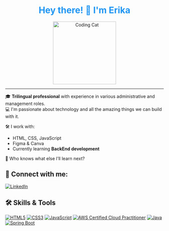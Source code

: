 
<h1 align="center">
  <span style="color:#2196F3;">Hey there! 👋 I'm Erika</span>
</h1>

<p align="center">
  <img src="https://media.giphy.com/media/JIX9t2j0ZTN9S/giphy.gif" width="200" alt="Coding Cat" />
</p>

---

🎓 **Trilingual professional** with experience in various administrative and management roles.  
💻 I'm passionate about technology and all the amazing things we can build with it.

🛠️ I work with:
- HTML, CSS, JavaScript
- Figma & Canva
- Currently learning **BackEnd development**

🌱 Who knows what else I’ll learn next?

🔗 Connect with me:
--
[![LinkedIn](https://img.shields.io/badge/LinkedIn-0077B5?style=for-the-badge&logo=linkedin&logoColor=white)](https://linkedin.com/in/erikamontoya)

<!-- - [Portfolio](https://tu-portafolio.com) -->


<!-- ![CSS3](https://img.shields.io/badge/CSS3-1572B6?style=for-the-badge&logo=css3&logoColor=white)
![JavaScript](https://img.shields.io/badge/JavaScript-F7DF1E?style=for-the-badge&logo=javascript&logoColor=black)
![AWS Certified Cloud Practitioner](https://img.shields.io/badge/AWS%20Cloud%20Practitioner-232F3E?style=for-the-badge&logo=amazon-aws&logoColor=white)
![Java](https://img.shields.io/badge/Java-007396?style=for-the-badge&logo=java&logoColor=white)
![Spring Boot](https://img.shields.io/badge/Spring%20Boot-6DB33F?style=for-the-badge&logo=spring-boot&logoColor=white) -->

## 🛠️ Skills & Tools

[![HTML5](https://img.shields.io/badge/HTML5-E34F26?style=for-the-badge&logo=html5&logoColor=white)](https://developer.mozilla.org/en-US/docs/Web/HTML)
[![CSS3](https://img.shields.io/badge/CSS3-1572B6?style=for-the-badge&logo=css3&logoColor=white)](https://developer.mozilla.org/docs/Web/CSS)
[![JavaScript](https://img.shields.io/badge/JavaScript-F7DF1E?style=for-the-badge&logo=javascript&logoColor=black)](https://developer.mozilla.org/docs/Web/JavaScript)
[![AWS Certified Cloud Practitioner](https://img.shields.io/badge/AWS%20Cloud%20Practitioner-232F3E?style=for-the-badge&logo=amazon-aws&logoColor=white)](https://www.aws.training/Details/Curriculum?id=20685)
[![Java](https://img.shields.io/badge/Java-007396?style=for-the-badge&logo=java&logoColor=white)](https://www.oracle.com/java/)
[![Spring Boot](https://img.shields.io/badge/Spring%20Boot-6DB33F?style=for-the-badge&logo=spring-boot&logoColor=white)](https://spring.io/projects/spring-boot)

<!--
**DevErika/DevErika** is a ✨ _special_ ✨ repository because its `README.md` (this file) appears on your GitHub profile.

Here are some ideas to get you started:

- 🔭 I’m currently working on ...
- 🌱 I’m currently learning ...
- 👯 I’m looking to collaborate on ...
- 🤔 I’m looking for help with ...
- 💬 Ask me about ...
- 📫 How to reach me: ...
- 😄 Pronouns: ...
- ⚡ Fun fact: ...
-->
